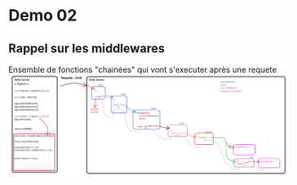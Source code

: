 # Demo 02

## Rappel sur les middlewares
Ensemble de fonctions "chainées" qui vont s'executer après une requete
![Schema explication](docs/middleware.png)